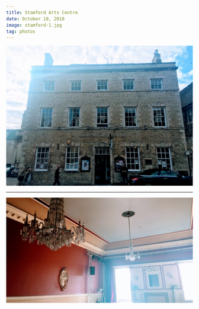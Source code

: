 ```yaml
---
title: Stamford Arts Centre
date: October 18, 2018
image: stamford-1.jpg
tag: photos
---
```


![image](/assets/images/stamford-1.jpg)

---

![image](/assets/images/stamford-2.jpg)
